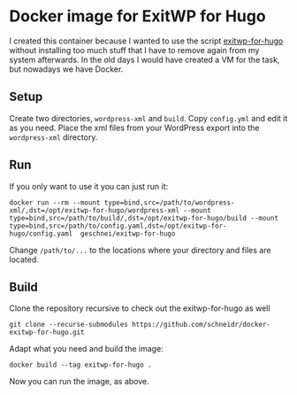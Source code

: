 # Docker image for ExitWP for Hugo

I created this container because I wanted to use the script [exitwp-for-hugo](https://github.com/wooni005/exitwp-for-hugo) without installing too much stuff that I have to remove again from my system afterwards. In the old days I would have created a VM for the task, but nowadays we have Docker.

## Setup

Create two directories, `wordpress-xml` and `build`. Copy `config.yml` and edit it as you need. Place the xml files from your WordPress export into the `wordpress-xml` directory.

## Run

If you only want to use it you can just run it:

    docker run --rm --mount type=bind,src=/path/to/wordpress-xml/,dst=/opt/exitwp-for-hugo/wordpress-xml --mount type=bind,src=/path/to/build/,dst=/opt/exitwp-for-hugo/build --mount type=bind,src=/path/to/config.yaml,dst=/opt/exitwp-for-hugo/config.yaml  geschnei/exitwp-for-hugo

Change `/path/to/...` to the locations where your directory and files are located.

## Build

Clone the repository recursive to check out the exitwp-for-hugo as well

    git clone --recurse-submodules https://github.com/schneidr/docker-exitwp-for-hugo.git

Adapt what you need and build the image:

    docker build --tag exitwp-for-hugo .

Now you can run the image, as above.